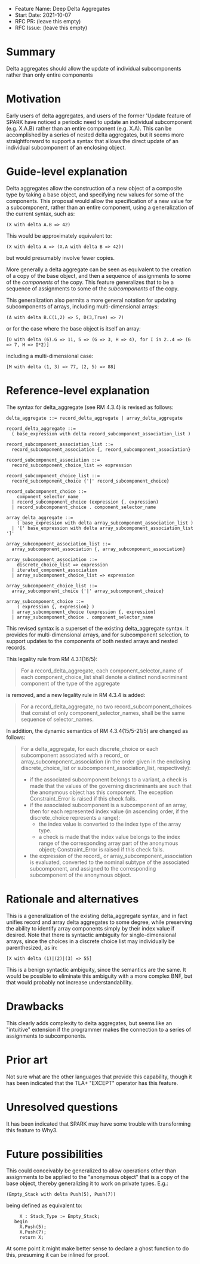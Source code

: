 - Feature Name: Deep Delta Aggregates
- Start Date: 2021-10-07
- RFC PR: (leave this empty)
- RFC Issue: (leave this empty)

Summary
=======

Delta aggregates should allow the update of individual subcomponents rather than only entire components

Motivation
==========

Early users of delta aggregates, and users of the former 'Update feature of SPARK
have noticed a periodic need to update an individual subcomponent (e.g. X.A.B) rather
than an entire component (e.g. X.A).  This can be accomplished by a series of
nested delta aggregates, but it seems more straightforward to support a syntax
that allows the direct update of an individual subcomponent of an enclosing object.

Guide-level explanation
=======================

Delta aggregates allow the construction of a new object of a composite type
by taking a base object, and specifying new values for some of the components.
This proposal would allow the specification of a new value for a subcomponent,
rather than an entire component, using a generalization of the current
syntax, such as:

    (X with delta A.B => 42)
   
This would be approximately equivalent to:

    (X with delta A => (X.A with delta B => 42))
   
but would presumably involve fewer copies.

More generally a delta aggregate can be seen as equivalent to the creation of a copy
of the base object, and then a sequence of assignments to some of the *components*
of the copy.  This feature generalizes that to be a sequence of assignments
to some of the *subcomponents* of the copy.

This generalization also permits a more general notation for updating
subcomponents of arrays, including multi-dimensional arrays:

    (A with delta B.C(1,2) => 5, D(3,True) => 7)

or for the case where the base object is itself an array:

    [O with delta (6).G => 11, 5 => (G => 3, H => 4), for I in 2..4 => (G => 7, H => I*2)]

including a multi-dimensional case:

    [M with delta (1, 3) => 77, (2, 5) => 88]

Reference-level explanation
===========================

The syntax for delta_aggregate (see RM 4.3.4) is revised as follows:

```
delta_aggregate ::= record_delta_aggregate | array_delta_aggregate

record_delta_aggregate ::=
  ( base_expression with delta record_subcomponent_association_list )

record_subcomponent_association_list ::=
  record_subcomponent_association {, record_subcomponent_association}

record_subcomponent_association ::=
  record_subcomponent_choice_list => expression

record_subcomponent_choice_list ::=
  record_subcomponent_choice {'|' record_subcomponent_choice}

record_subcomponent_choice ::=
    component_selector_name
  | record_subcomponent_choice (expression {, expression)
  | record_subcomponent_choice . component_selector_name
   
array_delta_aggregate ::=
    ( base_expression with delta array_subcomponent_association_list )
  | '[' base_expression with delta array_subcomponent_association_list ']'

array_subcomponent_association_list ::=
  array_subcomponent_association {, array_subcomponent_association}

array_subcomponent_association ::=
    discrete_choice_list => expression
  | iterated_component_association
  | array_subcomponent_choice_list => expression

array_subcomponent_choice_list ::=
  array_subcomponent_choice {'|' array_subcomponent_choice}

array_subcomponent_choice ::=
    ( expression {, expression} )
  | array_subcomponent_choice (expression {, expression)
  | array_subcomponent_choice . component_selector_name
```

This revised syntax is a superset of the existing delta_aggregate syntax.
It provides for multi-dimensional arrays, and for subcomponent selection,
to support updates to the components of both nested arrays and nested records.

This legality rule from RM 4.3.1(16/5):
> For a record_delta_aggregate, each component_selector_name of each component_choice_list shall denote a distinct nondiscriminant component of the type of the aggregate

is removed, and a new legality rule in RM 4.3.4 is added:
> For a record_delta_aggregate, no two record_subcomponent_choices that consist of only component_selector_names, shall be the same sequence of selector_names.

In addition, the dynamic semantics of RM 4.3.4(15/5-21/5) are changed as follows:

>For a delta_aggregate, for each discrete_choice or each subcomponent associated with a record_ or array_subcomponent_association (in the order given in the enclosing discrete_choice_list or subcomponent_association_list, respectively): 
> * if the associated subcomponent belongs to a variant, a check is made that the values of the governing discriminants are such that the anonymous object has this component. The exception Constraint_Error is raised if this check fails.
> * if the associated subcomponent is a subcomponent of an array, then for each represented index value (in ascending order, if the discrete_choice represents a range): 
>   * the index value is converted to the index type of the array type.
>   * a check is made that the index value belongs to the index range of the corresponding array part of the anonymous object; Constraint_Error is raised if this check fails.
> * the expression of the record_ or array_subcomponent_association is evaluated, converted to the nominal subtype of the associated subcomponent, and assigned to the corresponding subcomponent of the anonymous object.

Rationale and alternatives
==========================

This is a generalization of the existing delta_aggregate syntax, and in fact unifies record and array
delta aggregates to some degree, while preserving the ability to identify array components simply by their index value if desired.
Note that there is syntactic ambiguity for single-dimensional arrays, since the choices in a discrete choice list may individually be parenthesized, as in:

    [X with delta (1)|(2)|(3) => 55]

This is a benign syntactic ambiguity, since the semantics are the same.  It would be possible to eliminate this ambiguity with a more
complex BNF, but that would probably not increase understandability.

Drawbacks
=========

This clearly adds complexity to delta aggregates, but seems like an "intuitive" extension if the programmer
makes the connection to a series of assignments to subcomponents.

Prior art
=========

Not sure what are the other languages that provide this capability, though it has been indicated
that the TLA+ "EXCEPT" operator has this feature.

Unresolved questions
====================

It has been indicated that SPARK may have some trouble with transforming this feature to Why3.

Future possibilities
====================

This could conceivably be generalized to allow operations other than assignments to be applied
to the "anonymous object" that is a copy of the base object, thereby generalizing it to work
on private types.  E.g.:

    (Empty_Stack with delta Push(5), Push(7))

being defined as equivalent to:

```
     X : Stack_Type := Empty_Stack;
   begin
     X.Push(5);
     X.Push(7);
     return X;
```

At some point it might make better sense to declare a ghost function to do this, presuming it can be inlined for proof.
